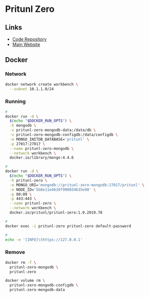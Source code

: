 # Pritunl Zero

## Links

- [Code Repository](https://github.com/pritunl/pritunl-zero)
- [Main Website](https://zero.pritunl.com/)

## Docker

### Network

```sh
docker network create workbench \
  --subnet 10.1.1.0/24
```

### Running

```sh
#
docker run -d \
  $(echo "$DOCKER_RUN_OPTS") \
  -h mongodb \
  -v pritunl-zero-mongodb-data:/data/db \
  -v pritunl-zero-mongodb-configdb:/data/configdb \
  -e MONGO_INITDB_DATABASE='pritunl' \
  -p 27017:27017 \
  --name pritunl-zero-mongodb \
  --network workbench \
  docker.io/library/mongo:4.4.6

#
docker run -d \
  $(echo "$DOCKER_RUN_OPTS") \
  -h pritunl-zero \
  -e MONGO_URI='mongodb://pritunl-zero-mongodb:27017/pritunl' \
  -e NODE_ID='5b8e11e4610f990034635e98' \
  -p 80:80 \
  -p 443:443 \
  --name pritunl-zero \
  --network workbench \
  docker.io/pritunl/pritunl-zero:1.0.2019.78
```

```sh
#
docker exec -i pritunl-zero pritunl-zero default-password

#
echo -e '[INFO]\thttps://127.0.0.1'
```

### Remove

```sh
docker rm -f \
  pritunl-zero-mongodb \
  pritunl-zero

docker volume rm \
  pritunl-zero-mongodb-configdb \
  pritunl-zero-mongodb-data
```
